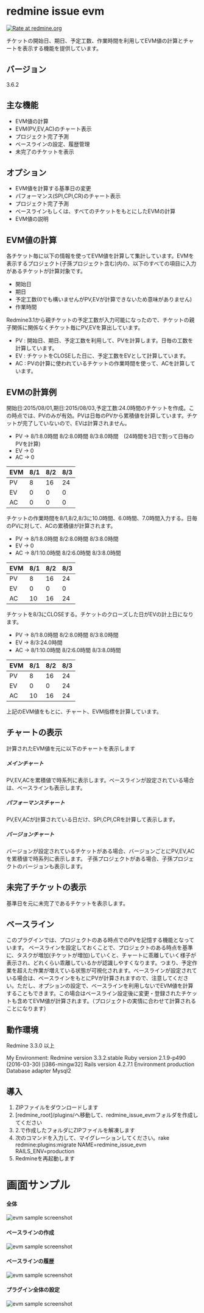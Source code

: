 # redmine issue evm

[![Rate at redmine.org](http://img.shields.io/badge/rate%20at-redmine.org-blue.svg?style=flat)](http://www.redmine.org/plugins/redmine_issue_evm)

チケットの開始日、期日、予定工数、作業時間を利用してEVM値の計算とチャートを表示する機能を提供しています。

## バージョン
3.6.2

## 主な機能
* EVM値の計算
* EVM(PV,EV,AC)のチャート表示
* プロジェクト完了予測
* ベースラインの設定、履歴管理
* 未完了のチケットを表示

## オプション
* EVM値を計算する基準日の変更
* パフォーマンス(SPI,CPI,CR)のチャート表示
* プロジェクト完了予測
* ベースラインもしくは、すべてのチケットをもとにしたEVMの計算
* EVM値の説明

## EVM値の計算
各チケット毎に以下の情報を使ってEVM値を計算して集計しています。EVMを表示するプロジェクト(子孫プロジェクト含む)内の、以下のすべての項目に入力があるチケットが計算対象です。

* 開始日
* 期日
* 予定工数(0でも構いませんがPV,EVが計算できないため意味がありません)
* 作業時間

Redmine3.1から親チケットの予定工数が入力可能になったので、チケットの親子関係に関係なくチケット毎にPV,EVを算出しています。

* PV : 開始日、期日、予定工数を利用して、PVを計算します。日毎の工数を計算しています。
* EV : チケットをCLOSEした日に、予定工数をEVとして計算しています。
* AC : PVの計算に使われているチケットの作業時間を使って、ACを計算しています。

## EVMの計算例
開始日:2015/08/01,期日:2015/08/03,予定工数:24.0時間のチケットを作成。この時点では、PVのみが有効。PVは日毎のPVから累積値を計算しています。チケットが完了していないので、EVは計算されません。
* PV -> 8/1:8.0時間 8/2:8.0時間 8/3:8.0時間　(24時間を3日で割って日毎のPVを計算)
* EV -> 0
* AC -> 0

| EVM | 8/1 | 8/2 | 8/3 |
| --- | --- | --- | --- |
| PV  | 8   | 16  | 24  |
| EV  | 0   | 0   | 0   |
| AC  | 0   | 0   | 0   |

チケットの作業時間を8/1,8/2,8/3に10.0時間、6.0時間、7.0時間入力する。日毎のPVに対して、ACの累積値が計算されます。
* PV -> 8/1:8.0時間 8/2:8.0時間 8/3:8.0時間
* EV -> 0
* AC -> 8/1:10.0時間 8/2:6.0時間 8/3:8.0時間

| EVM | 8/1 | 8/2 | 8/3 |
| --- | --- | --- | --- |
| PV  | 8   | 16  | 24  |
| EV  | 0   | 0   | 0   |
| AC  | 10  | 16  | 24  |

チケットを8/3にCLOSEする。チケットのクローズした日がEVの計上日になります。
* PV -> 8/1:8.0時間 8/2:8.0時間 8/3:8.0時間
* EV -> 8/3:24.0時間
* AC -> 8/1:10.0時間 8/2:6.0時間 8/3:8.0時間

| EVM | 8/1 | 8/2 | 8/3 |
| --- | --- | --- | --- |
| PV  | 8   | 16  | 24  |
| EV  | 0   | 0   | 24  |
| AC  | 10  | 16  | 24  |

上記のEVM値をもとに、チャート、EVM指標を計算しています。

## チャートの表示
計算されたEVM値を元に以下のチャートを表示します

##### メインチャート
PV,EV,ACを累積値で時系列に表示します。ベースラインが設定されている場合は、ベースラインも表示します。

##### パフォーマンスチャート
PV,EV,ACが計算されている日だけ、SPI,CPI,CRを計算して表示します。

##### バージョンチャート
バージョンが設定されているチケットがある場合、バージョンごとにPV,EV,ACを累積値で時系列に表示します。
子孫プロジェクトがある場合、子孫プロジェクトのバージョンも表示します。

## 未完了チケットの表示
基準日を元に未完了であるチケットを表示します。

## ベースライン
このプラグインでは、プロジェクトのある時点でのPVを記憶する機能となっています。
ベースラインを設定しておくことで、プロジェクトのある時点を基準に、タスクが増加(チケットが増加)していくと、チャートに乖離していく様子が表示され、どれくらい乖離しているかが認識しやすくなります。つまり、予定作業を超えた作業が増えている状態が可視化されます。ベースラインが設定されている場合は、ベースラインをもとにPVが計算されますので、注意してください。ただし、オプションの設定で、ベースラインを利用しないでEVM値を計算することもできます。この場合はベースライン設定後に変更・登録されたチケットも含めてEVM値が計算されます。（プロジェクトの実情に合わせて計算されることになります）

## 動作環境
Redmine 3.3.0 以上

My Environment:
  Redmine version                3.3.2.stable
  Ruby version                   2.1.9-p490 (2016-03-30) [i386-mingw32]
  Rails version                  4.2.7.1
  Environment                    production
  Database adapter               Mysql2

## 導入
1. ZIPファイルをダウンロードします
2. [redmine_root]/plugins/へ移動して、redmine_issue_evmフォルダを作成してください
3. 2.で作成したフォルダにZIPファイルを解凍します
4. 次のコマンドを入力して、マイグレーションしてください。rake redmine:plugins:migrate NAME=redmine_issue_evm RAILS_ENV=production
5. Redmineを再起動します

# 画面サンプル
#### 全体
![evm sample screenshot](./images/screenshot01.png "overview")

#### ベースラインの作成
![evm sample screenshot](./images/screenshot03.png "create new baseline")

#### ベースラインの履歴
![evm sample screenshot](./images/screenshot02.png "History of baseline")

#### プラグイン全体の設定
![evm sample screenshot](./images/screenshot04.png "plugin　setting")
